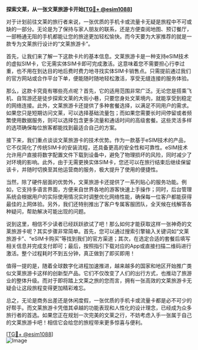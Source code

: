 **探索文莱，从一张文莱旅游卡开始[[TG💪+ @esim1088](https://t.me/s/esim1088)]**

对于计划前往文莱的旅行者来说，一张优质的手机卡或流量卡无疑是旅程中不可或缺的一部分。无论是为了保持与家人朋友的联系，还是方便查阅地图、预订餐厅，一部畅通无阻的手机都能让您的旅途更加轻松愉快。而今天要为大家推荐的就是一款专为文莱旅行设计的“文莱旅游卡”。

首先，让我们来了解一下这款卡片的基本信息。文莱旅游卡是一种支持eSIM技术的虚拟SIM卡，它无需实体SIM卡即可完成激活。这意味着您不需要担心行李过重，也不用在到达目的地后费时费力地寻找实体SIM卡销售点。只需提前通过我们的官方网站或合作平台下单，便能随时随地轻松激活，享受无缝连接的服务体验。

那么，这款卡究竟有哪些亮点呢？首先，它的适用范围非常广泛。无论您是搭乘飞机、自驾游还是徒步探索文莱的大街小巷，只要您身处文莱境内，就能享受到稳定的网络连接。此外，文莱旅游卡还提供了多种套餐选择，以满足不同用户的需求。如果您只是短期访问文莱，可以选择基础流量包；而如果您需要长时间停留或者频繁使用数据服务，则可以选择包含更多流量和通话时间的高级套餐。这些灵活多样的选项确保每位旅客都能找到最适合自己的方案。

接下来，我们重点谈谈文莱旅游卡的技术优势。作为一款基于eSIM技术的产品，它不仅简化了传统SIM卡的安装流程，还具备更高的安全性和可靠性。eSIM技术允许用户直接将数字配置文件下载到设备中，避免了物理损坏的风险，同时减少了对环境的影响。此外，由于无需更换实体SIM卡，您还可以在旅行结束后继续保留该卡，并随时切换至其他运营商的服务，极大提升了使用的便捷性。

当然，除了硬件层面的优势外，文莱旅游卡还提供了一系列贴心的服务功能。例如，它支持多语言界面，方便来自世界各地的游客快速上手操作；同时，后台管理系统会根据用户的实际使用情况实时调整优化网络性能，确保每一位客户都能获得最佳的上网体验。另外，我们还特别推出了客户专属客服团队，全天候在线解答各种疑问，帮助解决可能出现的问题。

说到这里，相信不少读者已经跃跃欲试了吧！那么如何才能获取这样一张神奇的文莱旅游卡呢？其实步骤非常简单。首先，您可以通过搜索引擎输入关键词如“文莱旅游卡”、“eSIM卡购买”等找到我们的官方渠道；其次，在选定合适的套餐后填写相关信息并完成支付即可；最后，按照指引下载对应的App或直接扫描二维码进行激活。整个过程耗时不到五分钟，真正做到了即买即用！

值得一提的是，随着全球数字化进程加速推进，越来越多的国家和地区开始推广类似文莱旅游卡这样的创新型产品。它们不仅改变了人们的出行方式，也推动了旅游业的整体升级。而对于即将踏上文莱之旅的您而言，拥有一张高效的文莱旅游卡无疑会让这段旅程变得更加精彩难忘。

总之，无论是商务出差还是休闲度假，一张优质的手机卡或流量卡都是必不可少的好帮手。而文莱旅游卡凭借其卓越的功能表现和人性化的设计理念，已经成为众多旅行者的首选。如果您正在规划一次完美的文莱之行，不妨考虑入手一张属于自己的文莱旅游卡吧！相信它会给您的旅程带来更多惊喜与便利。

[[TG💪+ @esim1088](https://t.me/s/esim1088)]  
![Image](https://i.postimg.cc/4NQfJmqS/Snipaste-2025-05-13-00-14-12.png)